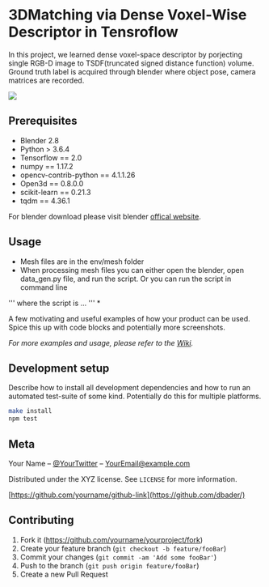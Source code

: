 # 3DMatching via Dense Voxel-Wise Descriptor in Tensroflow
In this project, we learned dense voxel-space descriptor by porjecting single RGB-D image to TSDF(truncated signed distance function) volume. Ground truth label is acquired through blender where object pose, camera matrices are recorded.

![](header.png)

## Prerequisites
* Blender 2.8
* Python > 3.6.4
* Tensorflow == 2.0
* numpy == 1.17.2             
* opencv-contrib-python == 4.1.1.26 
* Open3d == 0.8.0.0
* scikit-learn == 0.21.3  
* tqdm == 4.36.1 

For blender download please visit blender [offical website].

## Usage
* Mesh files are in the env/mesh folder
* When processing mesh files you can either open the blender, open data_gen.py file, and run the script. Or you can run the script in command line 

'''
where the script is ...
'''
* 

A few motivating and useful examples of how your product can be used. Spice this up with code blocks and potentially more screenshots.

_For more examples and usage, please refer to the [Wiki][wiki]._

## Development setup

Describe how to install all development dependencies and how to run an automated test-suite of some kind. Potentially do this for multiple platforms.

```sh
make install
npm test
```



## Meta

Your Name – [@YourTwitter](https://twitter.com/dbader_org) – YourEmail@example.com

Distributed under the XYZ license. See ``LICENSE`` for more information.

[https://github.com/yourname/github-link](https://github.com/dbader/)

## Contributing

1. Fork it (<https://github.com/yourname/yourproject/fork>)
2. Create your feature branch (`git checkout -b feature/fooBar`)
3. Commit your changes (`git commit -am 'Add some fooBar'`)
4. Push to the branch (`git push origin feature/fooBar`)
5. Create a new Pull Request

<!-- Markdown link & img dfn's -->
[offical website]: https://www.blender.org/download/
[npm-image]: https://img.shields.io/npm/v/datadog-metrics.svg?style=flat-square
[npm-url]: https://npmjs.org/package/datadog-metrics
[npm-downloads]: https://img.shields.io/npm/dm/datadog-metrics.svg?style=flat-square
[travis-image]: https://img.shields.io/travis/dbader/node-datadog-metrics/master.svg?style=flat-square
[travis-url]: https://travis-ci.org/dbader/node-datadog-metrics
[wiki]: https://github.com/yourname/yourproject/wiki
